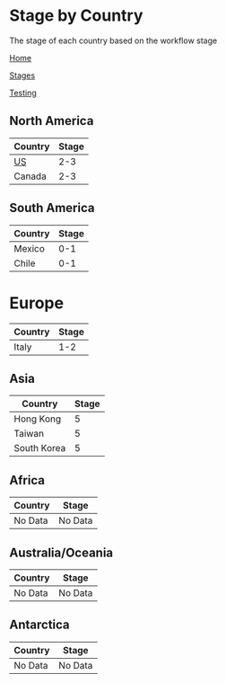 # Stage by Country

The stage of each country based on the workflow stage

[Home](README.md)

[Stages](Stages.md)

[Testing](Testing.md)

## North America

| Country  | Stage  |   
|---|---|
| [US](/Countries/US.md)  | 2-3  | 
| Canada  | 2-3  |

## South America

| Country  | Stage  |   
|---|---|
| Mexico | 0-1 |  
| Chile | 0-1 |  

# Europe

| Country  | Stage  |   
|---|---|
| Italy | 1-2 |  

## Asia

| Country  | Stage  |   
|---|---|
| Hong Kong  | 5 | 
| Taiwan  | 5 | 
| South Korea  | 5 | 

## Africa

| Country  | Stage  |   
|---|---|
| No Data  | No Data | 


## Australia/Oceania

| Country  | Stage  |   
|---|---|
| No Data  | No Data | 

## Antarctica

| Country  | Stage  |   
|---|---|
| No Data  | No Data | 

